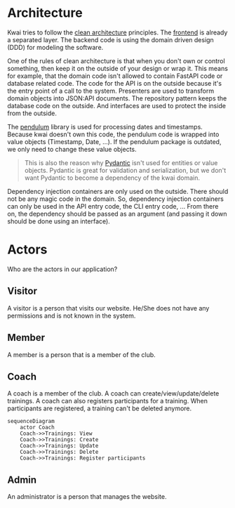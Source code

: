 Architecture
============

Kwai tries to follow the [clean architecture](http://cleancoder.com) principles. The [frontend]() is already a
separated layer. The backend code is using the domain driven design (DDD) for modeling the software.

One of the rules of clean architecture is that when you don't own or control something, then keep it on the
outside of your design or wrap it. This means for example, that the domain code isn't allowed to contain FastAPI code
or database related code. The code for the API is on the outside because it's the entry point of a call to the system.
Presenters are used to transform domain objects into JSON:API documents. The repository pattern keeps the
database code on the outside. And interfaces are used to protect the inside from the outside.

The [pendulum](https://pendulum.eustace.io/) library is used for processing dates and timestamps. Because kwai doesn't
own this code, the pendulum code is wrapped into value objects (Timestamp, Date, ...). If the pendulum package is
outdated, we only need to change these value objects.

> This is also the reason why [Pydantic](https://docs.pydantic.dev/latest/) isn't used for entities or value objects.
> Pydantic is great for validation and serialization, but we don't want Pydantic to become a dependency of the kwai
> domain.

Dependency injection containers are only used on the outside. There should not be any magic code in the domain.
So, dependency injection containers can only be used in the API entry code, the CLI entry code, ... From there on,
the dependency should be passed as an argument (and passing it down should be done using an interface).

Actors
======

Who are the actors in our application?

Visitor
-------

A visitor is a person that visits our website. He/She does not have any permissions and is
not known in the system.

Member
------

A member is a person that is a member of the club.

Coach
-----

A coach is a member of the club. A coach can create/view/update/delete trainings. A coach can also registers
participants for a training. When participants are registered, a training can't be deleted anymore.

````mermaid
sequenceDiagram
    actor Coach
    Coach->>Trainings: View
    Coach->>Trainings: Create
    Coach->>Trainings: Update
    Coach->>Trainings: Delete
    Coach->>Trainings: Register participants
````

Admin
-----

An administrator is a person that manages the website.
